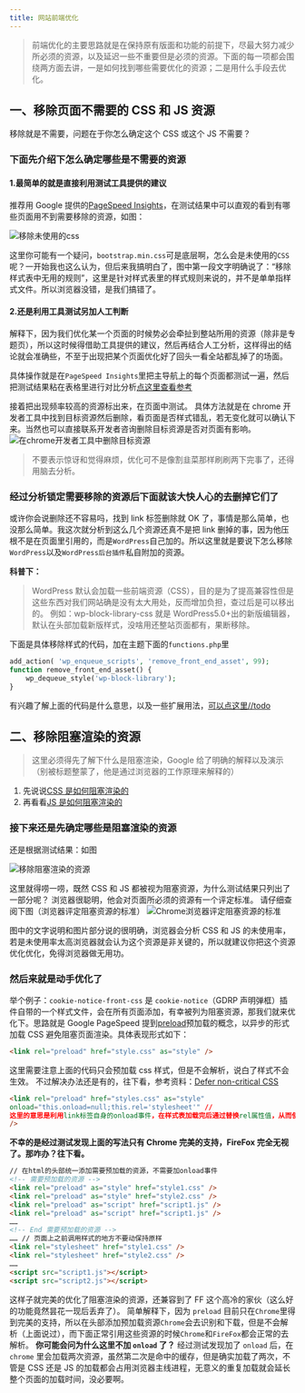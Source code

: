 ```yaml
---
title: 网站前端优化
---
```


> 前端优化的主要思路就是在保持原有版面和功能的前提下，尽最大努力减少所必须的资源，以及延迟一些不重要但是必须的资源。下面的每一项都会围绕两方面去讲，一是如何找到哪些需要优化的资源；二是用什么手段去优化。

## 一、移除页面不需要的 CSS 和 JS 资源

移除就是不需要，问题在于你怎么确定这个 CSS 或这个 JS 不需要？

### 下面先介绍下怎么确定哪些是不需要的资源

#### 1.最简单的就是直接利用测试工具提供的建议

推荐用 Google 提供的[PageSpeed Insights](https://developers.google.com/speed/pagespeed/insights/?hl=zh_cn "PageSpeed Insights")，在测试结果中可以直观的看到有哪些页面用不到需要移除的资源，如图：

![移除未使用的css](https://i.imgur.com/ERK7Qi7.png)

这里你可能有一个疑问，`bootstrap.min.css`可是底层啊，怎么会是未使用的`CSS`呢？一开始我也这么认为，但后来我搞明白了，图中第一段文字明确说了：“移除样式表中无用的规则”，这里是针对样式表里的样式规则来说的，并不是单单指样式文件。所以浏览器没错，是我们搞错了。

#### 2.还是利用工具测试另加人工判断

解释下，因为我们优化某一个页面的时候势必会牵扯到整站所用的资源（除非是专题页），所以这时候得借助工具提供的建议，然后再结合人工分析，这样得出的结论就会准确些，不至于出现把某个页面优化好了回头一看全站都乱掉了的场面。

具体操作就是在`PageSpeed Insights`里把主导航上的每个页面都测试一遍，然后把测试结果粘在表格里进行对比分析[点这里查看参考](https://docs.google.com/spreadsheets/d/1fTCPFx5Oz7blGHim7fz2uOJJJL7bGVQrP7wyduXuISY/edit#gid=0 "参考")

接着把出现频率较高的资源标出来，在页面中测试。
具体方法就是在 chrome 开发者工具中找到目标资源然后删除，看页面是否样式错乱，若无变化就可以确认下来。当然也可以直接联系开发者咨询删除目标资源是否对页面有影响。
![在chrome开发者工具中删除目标资源](https://i.imgur.com/4it96se.png)

> 不要表示惊讶和觉得麻烦，优化可不是像割韭菜那样刷刷两下完事了，还得用脑去分析。

### 经过分析锁定需要移除的资源后下面就该大快人心的去删掉它们了

或许你会说删除还不容易吗，找到 link 标签删除就 OK 了，事情是那么简单，也没那么简单。我这次就分析到这么几个资源还真不是把 link 删掉的事，因为他压根不是在页面里引用的，而是`WordPress`自己加的。所以这里就是要说下怎么移除`WordPress`以及`WordPress后台插件`私自附加的资源。

**科普下：**

> WordPress 默认会加载一些前端资源（CSS），目的是为了提高兼容性但是这些东西对我们网站确是没有太大用处，反而增加负担，查过后是可以移出的。
> 例如：wp-block-library-css 就是 WordPress5.0+出的新版编辑器，默认在头部加载新版样式，没啥用还整站页面都有，果断移除。

下面是具体移除样式的代码，加在主题下面的`functions.php`里

```PHP
add_action( 'wp_enqueue_scripts', 'remove_front_end_asset', 99);
function remove_front_end_asset() {
    wp_dequeue_style('wp-block-library');
}
```

有兴趣了解上面的代码是什么意思，以及一些扩展用法，[可以点这里//todo](http://www.todo.com "可以点这里//todo")

## 二、移除阻塞渲染的资源

> 这里必须得先了解下什么是阻塞渲染，Google 给了明确的解释以及演示（别被标题整蒙了，他是通过浏览器的工作原理来解释的）

1. 先说说[CSS 是如何阻塞渲染的](https://developers.google.com/web/fundamentals/performance/critical-rendering-path/render-blocking-css "CSS是如何阻塞渲染的")
2. 再看看[JS 是如何阻塞渲染的](https://developers.google.com/web/fundamentals/performance/critical-rendering-path/adding-interactivity-with-javascript "JS是如何阻塞渲染的")

### 接下来还是先确定哪些是阻塞渲染的资源

还是根据测试结果：如图

![移除阻塞渲染的资源](https://i.imgur.com/iZrGfzc.png?1)

这里就得唠一唠，既然 CSS 和 JS 都被视为阻塞资源，为什么测试结果只列出了一部分呢？
浏览器很聪明，他会对页面所必须的资源有一个评定标准。
请仔细查阅下图（浏览器评定阻塞资源的标准）
![Chrome浏览器评定阻塞资源的标准](https://i.imgur.com/K0Lr58A.png)

图中的文字说明和图片部分说的很明确，浏览器会分析 CSS 和 JS 的未使用率，若是未使用率太高浏览器就会认为这个资源是非关键的，所以就建议你把这个资源优化优化，免得浏览器做无用功。

### 然后来就是动手优化了

举个例子：`cookie-notice-front-css` 是 `cookie-notice`（GDRP 声明弹框）插件自带的一个样式文件，会在所有页面添加，有幸被列为阻塞资源，那我们就来优化下。思路就是 Google PageSpeed 提到[preload](https://developer.mozilla.org/zh-CN/docs/Web/HTML/Preloading_content "preload")预加载的概念，以异步的形式加载 CSS 避免阻塞页面渲染。具体表现形式如下：

```html
<link rel="preload" href="style.css" as="style" />
```

这里需要注意上面的代码只会预加载 css 样式，但是不会解析，说白了样式不会生效。
不过解决办法还是有的，往下看，参考资料：[Defer non-critical CSS](https://web.dev/defer-non-critical-css/ "Defer non-critical CSS")

```html
<link rel="preload" href="styles.css" as="style"
onload="this.onload=null;this.rel='stylesheet'" //
这里的意思是利用link标签自身的onload事件，在样式表加载完后通过替换rel属性值，从而使样式表被浏览器立马解析。
/>
```

**不幸的是经过测试发现上面的写法只有 Chrome 完美的支持，FireFox 完全无视了。那咋办？往下看。**

```html
// 在html的头部统一添加需要预加载的资源，不需要加onload事件
<!-- 需要预加载的资源 -->
<link rel="preload" as="style" href="style1.css" />
<link rel="preload" as="style" href="style2.css" />
<link rel="preload" as="script" href="script1.js" />
<link rel="preload" as="script" href="script1.js" />
……
<!-- End 需要预加载的资源 -->
…… // 页面上之前调用样式的地方不要动保持原样
<link rel="stylesheet" href="style1.css" />
<link rel="stylesheet" href="style2.css" />
……
<script src="script1.js"></script>
<script src="script2.js"></script>
```

这样子就完美的优化了阻塞渲染的资源，还兼容到了 FF 这个高冷的家伙（这么好的功能竟然昙花一现后丢弃了）。
简单解释下，因为 `preload` 目前只在`Chrome`里得到完美的支持，所以在头部添加预加载资源`Chrome`会去识别和下载，但是不会解析（上面说过），而下面正常引用这些资源的时候`Chrome`和`FireFox`都会正常的去解析。
**你可能会问为什么这里不加 `onload` 了？**
经过测试发现加了 `onload` 后，在 `chrome` 里会加载两次资源，虽然第二次是命中的缓存，但是确实加载了两次，不管是 CSS 还是 JS 的加载都会占用浏览器主线进程，无意义的重复加载就会延长整个页面的加载时间，没必要啊。
